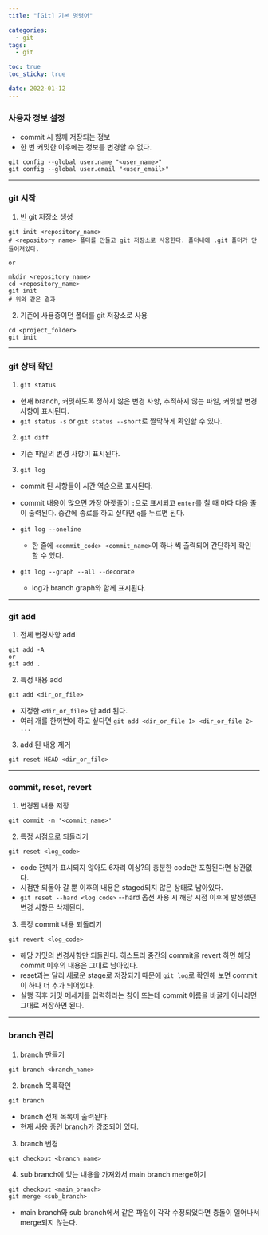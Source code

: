 ```yaml
---
title: "[Git] 기본 명령어"

categories: 
  - git
tags: 
  - git

toc: true
toc_sticky: true

date: 2022-01-12
---
```



### 사용자 정보 설정
- commit 시 함께 저장되는 정보
- 한 번 커밋한 이후에는 정보를 변경할 수 없다.

```
git config --global user.name "<user_name>"
git config --global user.email "<user_email>"
```

---
### git 시작
1) 빈 git 저장소 생성
```
git init <repository_name>
# <repository name> 폴더를 만들고 git 저장소로 사용한다. 폴더내에 .git 폴더가 만들어져있다.

or

mkdir <repository_name>
cd <repository_name>
git init
# 위와 같은 결과
```

2) 기존에 사용중이던 폴더를 git 저장소로 사용
```
cd <project_folder>
git init
```

---
###  git 상태 확인
1) ```git status```
- 현재 branch, 커밋하도록 정하지 않은 변경 사항, 추적하지 않는 파일, 커밋할 변경 사항이 표시된다.
- ```git status -s``` or ```git status --short```로 짤막하게 확인할 수 있다.

2) ```git diff```
- 기존 파일의 변경 사항이 표시된다.

3) ```git log```
- commit 된 사항들이 시간 역순으로 표시된다.

- commit 내용이 많으면 가장 아랫줄이 ```:```으로 표시되고 ```enter```를 칠 때 마다 다음 줄이 출력된다.
중간에 종료를 하고 싶다면 ```q```를 누르면 된다.

- ```git log --oneline```
  - 한 줄에 ```<commit_code> <commit_name>```이 하나 씩 출력되어 간단하게 확인 할 수 있다.
- ```git log --graph --all --decorate```
  - log가 branch graph와 함께 표시된다.

---
### git add
1)  전체 변경사항 add
```
git add -A
or
git add .
```

2) 특정 내용 add
```
git add <dir_or_file>
```
- 지정한 ```<dir_or_file>``` 만 add 된다.
- 여러 개를 한꺼번에 하고 싶다면 ```git add <dir_or_file 1> <dir_or_file 2> ...```

3) add 된 내용 제거
```
git reset HEAD <dir_or_file>
```

---
### commit, reset, revert
1) 변경된 내용 저장
```
git commit -m '<commit_name>'
```

2) 특정 시점으로 되돌리기
```
git reset <log_code>
```
- code 전체가 표시되지 않아도 6자리 이상?의 충분한 code만 포함된다면 상관없다.
- 시점만 되돌아 갈 뿐 이후의 내용은 staged되지 않은 상태로 남아있다.
- ```git reset --hard <log code>``` --hard 옵션 사용 시 해당 시점 이후에 발생했던 변경 사항은 삭제된다.

3) 특정 commit 내용 되돌리기
```
git revert <log_code>
```
- 해당 커밋의 변경사항만 되돌린다. 히스토리 중간의 commit을 revert 하면 해당 commit 이후의 내용은 그대로 남아있다.
- reset과는 달리 새로운 stage로 저장되기 때문에 ```git log```로 확인해 보면 commit이 하나 더 추가 되어있다.
- 실행 직후 커밋 메세지를 입력하라는 창이 뜨는데 commit 이름을 바꿀게 아니라면 그대로 저장하면 된다.

---
### branch 관리
1) branch 만들기
```
git branch <branch_name>
```

2) branch 목록확인
```
git branch
```
- branch 전체 목록이 출력된다.
- 현재 사용 중인 branch가 강조되어 있다.

3) branch 변경
```
git checkout <branch_name>
```
  
4) sub branch에 있는 내용을 가져와서 main branch merge하기
```
git checkout <main_branch>
git merge <sub_branch>
```
- main branch와 sub branch에서 같은 파일이 각각 수정되었다면 충돌이 일어나서 merge되지 않는다.
